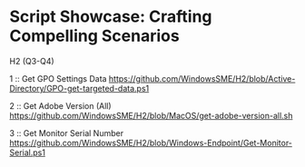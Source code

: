 # Script Showcase: Crafting Compelling Scenarios
H2 (Q3-Q4)

1 :: Get GPO Settings Data
https://github.com/WindowsSME/H2/blob/Active-Directory/GPO-get-targeted-data.ps1

2 :: Get Adobe Version (All)
https://github.com/WindowsSME/H2/blob/MacOS/get-adobe-version-all.sh

3 :: Get Monitor Serial Number
https://github.com/WindowsSME/H2/blob/Windows-Endpoint/Get-Monitor-Serial.ps1
